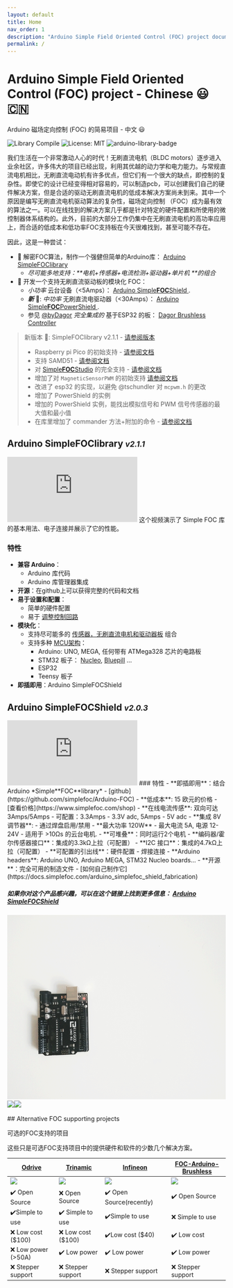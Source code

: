 ```yaml
---
layout: default
title: Home
nav_order: 1
description: "Arduino Simple Field Oriented Control (FOC) project documentation."
permalink: /
---
```

# Arduino Simple Field Oriented Control (FOC) project - Chinese 😃🇨🇳

Arduino 磁场定向控制 (FOC) 的简易项目 - 中文 😃

![Library Compile](https://github.com/simplefoc/Arduino-FOC/workflows/Library%20Compile/badge.svg)
![License: MIT](https://img.shields.io/badge/License-MIT-yellow.svg)
![arduino-library-badge](https://www.ardu-badge.com/badge/Simple%20FOC.svg?)

我们生活在一个非常激动人心的时代！无刷直流电机（BLDC motors）逐步进入业余社区，许多伟大的项目已经出现，利用其优越的动力学和电力能力。与常规直流电机相比，无刷直流电动机有许多优点，但它们有一个很大的缺点，即控制的复杂性。即使它的设计已经变得相对容易的，可以制造pcb，可以创建我们自己的硬件解决方案，但是合适的驱动无刷直流电机的低成本解决方案尚未到来。其中一个原因是编写无刷直流电机驱动算法的复杂性，磁场定向控制 （FOC）成为最有效的算法之一。可以在线找到的解决方案几乎都是针对特定的硬件配置和所使用的微控制器体系结构的。此外，目前的大部分工作仍集中在无刷直流电机的高功率应用上，而合适的低成本和低功率FOC支持板在今天很难找到，甚至可能不存在。<br>

因此，这是一种尝试：

- 🎯 解密FOC算法，制作一个强健但简单的Arduino库： [Arduino <span class="simple">Simple<span class="foc">FOC</span>library</span> ](#arduino-simplefoclibrary-v160)
  - <i>尽可能多地支持：**电机+传感器+电流检测+驱动器+单片机 **的组合</i>
- 🎯 开发一个支持无刷直流驱动板的模块化 FOC：
   - *小功率* 云台设备（<5Amps）：   [Arduino <span class="simple">Simple<b>FOC</b>Shield</span> ](arduino_simplefoc_shield_showcase).
   - ***新*** 📢: *中功率* 无刷直流电驱动器（<30Amps）： [Arduino <span class="simple">Simple<b>FOC</b>PowerShield</span> ](https://github.com/simplefoc/Arduino-SimpleFOC-PowerShield).
   - 参见 [@byDagor](https://github.com/byDagor) *完全集成的* 基于ESP32 的板： [Dagor Brushless Controller](https://github.com/byDagor/Dagor-Brushless-Controller)

<blockquote class="info">
   <p class="heading">新版本 📢: <span class="simple">Simple<span class="foc">FOC</span>library</span> v2.1.1 - <a href="https://github.com/simplefoc/Arduino-FOC/releases/tag/v2.1.1">请参阅版本</a></p>
   <ul>
      <li>Raspberry pi Pico 的初始支持  - <a href="rpi_mcu">请参阅文档</a></li>
      <li>支持 SAMD51  - <a href="samd_mcu">请参阅文档</a></li>
      <li>对 <a href="studio">Simple<b>FOC</b>Studio</a> 的完全支持 - <a href="studio">请参阅文档</a></li>
      <li>增加了对  <code class="highlighter-rouge">MagneticSensorPWM</code> 的初始支持 <a href="magnetic_sensor_pwm">请参阅文档</a></li>
      <li>改进了 esp32 的实现，以避免 @tschundler 对 <code class="highlighter-rouge">mcpwm.h</code> 的更改</li>
      <li>增加了 PowerShield 的实例 </li>
      <li>增加的 PowerShield 实例，能找出模拟信号和 PWM 信号传感器的最大值和最小值</li>
      <li>在库里增加了 commander 方法+附加的命令  - <a href="commander_interface">请参阅文档</a></li>
   </ul>
</blockquote>


## Arduino <span class="simple">Simple<span class="foc">FOC</span>library</span> <i><small>v2.1.1</small></i>
<iframe class="youtube"  src="https://www.youtube.com/embed/Y5kLeqTc6Zk" frameborder="0" allow="accelerometer; autoplay; encrypted-media; gyroscope; picture-in-picture" allowfullscreen></iframe>
这个视频演示了 Simple FOC 库的基本用法、电子连接并展示了它的性能。

### 特性
- **兼容 Arduino**：
   - Arduino 库代码
  - Arduino 库管理器集成
- **开源**：在github上可以获得完整的代码和文档
- **易于设置和配置**：
  - 简单的硬件配置
  - 易于 [调整控制回路](motion_control)
- **模块化**：
  - 支持尽可能多的  [传感器，无刷直流电机和驱动器板](supported_hardware) 组合
  - 支持多种 [MCU架构](microcontrollers)：
     - Arduino: UNO, MEGA, 任何带有 ATMega328 芯片的电路板
     - STM32 板子： [Nucleo](https://www.st.com/en/evaluation-tools/stm32-nucleo-boards.html), [Bluepill](https://stm32-base.org/boards/STM32F103C8T6-Blue-Pill.html) ...
     - ESP32
     - Teensy 板子
- **即插即用**：Arduino <span class="simple">Simple<span class="foc">FOC</span>Shield</span> 


## Arduino <span class="simple">Simple<span class="foc">FOC</span>Shield</span> <i><small>v2.0.3</small></i>
<iframe class="youtube"  src="https://www.youtube.com/embed/G5pbo0C6ujE" frameborder="0" allow="accelerometer; autoplay; encrypted-media; gyroscope; picture-in-picture" allowfullscreen></iframe>
### 特性
- **即插即用**：结合 Arduino *Simple**FOC**library* - [github](https://github.com/simplefoc/Arduino-FOC)
- **低成本**: 15 欧元的价格 - [查看价格](https://www.simplefoc.com/shop) 
- **在线电流传感**: 双向可达 3Amps/5Amps
   - 可配置：3.3Amps - 3.3V adc, 5Amps - 5V adc
- **集成 8V 调节器**: 
   - 通过焊盘启用/禁用
- **最大功率 120W** - 最大电流 5A, 电源 12-24V
   - 适用于 >10Ωs 的云台电机. 
- **可堆叠**：同时运行2个电机
- **编码器/霍尔传感器接口**：集成的3.3kΩ上拉（可配置）
- **I2C 接口**：集成的4.7kΩ上拉（可配置）
- **可配置的引出线**：硬件配置 - 焊接连接
- **Arduino headers**: Arduino UNO, Arduino MEGA, STM32 Nucleo boards...
- **开源**：完全可用的制造文件 - [如何自己制作它](https://docs.simplefoc.com/arduino_simplefoc_shield_fabrication)

##### 如果你对这个产品感兴趣，可以在这个链接上找到更多信息： [Arduino <span class="simple">Simple<span class="foc">FOC</span>Shield</span>](https://simplefoc.com/simplefoc_shield_product)


<p><img src="extras/Images/simple_foc_shield_v13_small.gif" class="img200" ><img src="https://simplefoc.com/assets/img/v1.jpg" class="img200 img_half" ><img src="https://simplefoc.com/assets/img/v2.jpg" class="img200 img_half" ></p>
## Alternative FOC supporting projects

可选的FOC支持的项目

这些只是可选FOC支持项目中的提供硬件和软件的少数几个解决方案。

<a href="https://odriverobotics.com/" >Odrive</a> | <a href="https://www.youtube.com/watch?v=g2BHEdvW9bU">Trinamic</a> | <a href="https://www.infineon.com/cms/en/product/evaluation-boards/bldc_shield_tle9879/" >Infineon</a> | <a href="https://github.com/gouldpa/FOC-Arduino-Brushless">FOC-Arduino-Brushless</a>
------------ | ------------- | ------------ | -------------
<img src="https://static1.squarespace.com/static/58aff26de4fcb53b5efd2f02/t/5c2c766921c67c143049cbd3/1546417803031/?format=1200w" style="width:100%;max-width:250px"  > | <img src="https://i3.ytimg.com/vi/g2BHEdvW9bU/maxresdefault.jpg" style="width:100%;max-width:250px"  > | <img src="https://www.infineon.com/export/sites/default/_images/product/evaluation-boards/BLDC_Motor_Shild_with_TLE9879QXA40.jpg_1711722916.jpg" style="width:100%;max-width:250px"  >| <img src="https://hackster.imgix.net/uploads/attachments/998086/dev_kit_89eygMekks.jpg?auto=compress%2Cformat&w=1280&h=960&fit=max" style="width:100%;max-width:250px"  >
✔️ Open Source | ❌ Open Source | ✔️ Open Source(recently) | ✔️ Open Source
✔️Simple to use | ✔️ Simple to use | ✔️Simple to use | ❌ Simple to use
❌ Low cost ($100) | ❌ Low cost ($100) | ✔️Low cost ($40) | ✔️ Low cost
❌ Low power (>50A) | ✔️ Low power  | ✔️  Low power | ✔️ Low power
❌ Stepper support | ❌ Stepper support | ❌ Stepper support | ❌ Stepper support